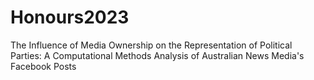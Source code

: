 # Honours2023
The Influence of Media Ownership on the Representation of Political Parties:  A Computational Methods Analysis of Australian News Media's Facebook Posts

